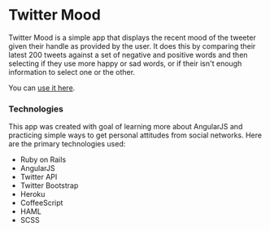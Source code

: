 Twitter Mood
============
Twitter Mood is a simple app that displays the recent mood of the tweeter given their handle as provided by the user. It does this by comparing their latest 200 tweets against a set of negative and positive words and then selecting if they use more happy or sad words, or if their isn't enough information to select one or the other.

You can [use it here](https://twitter-mood.herokuapp.com/).

### Technologies
This app was created with goal of learning more about AngularJS and practicing simple ways to get personal attitudes from social networks. Here are the primary technologies used:

- Ruby on Rails
- AngularJS
- Twitter API
- Twitter Bootstrap
- Heroku
- CoffeeScript
- HAML
- SCSS

